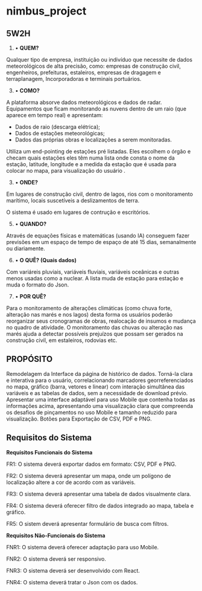 # nimbus_project
5W2H
---

1. •	**QUEM?**

Qualquer tipo de empresa, instituição ou indivíduo que necessite de dados meteorológicos de alta precisão, como: empresas de construção civil, engenheiros, prefeituras, estaleiros, empresas de dragagem e terraplanagem, Incorporadoras e terminais portuários.
  
3. •	**COMO?**

A plataforma absorve dados meteorológicos e dados de radar. Equipamentos que ficam monitorando as nuvens dentro de um raio (que aparece em tempo real) e apresentam:
- Dados de raio (descarga elétrica);
- Dados de estações meteorológicas;
- Dados das próprias obras e localizações a serem monitoradas. 
 
 Utiliza um end-pointing de estações pré listadas. Eles escolhem o órgão e checam quais estações eles têm numa lista onde consta o nome da estação, latitude, longitude e a medida da estação que é usada para colocar no mapa, para visualização do usuário .
  
3. •	**ONDE?**

Em lugares de construção civil, dentro de lagos, rios com o monitoramento marítimo, locais suscetíveis a deslizamentos de terra.

O sistema é usado em lugares de contrução e escritórios.

5. •	**QUANDO?** 

Através de equações físicas e matemáticas (usando IA) conseguem fazer previsões em um espaço de tempo de espaço de até 15 dias, semanalmente ou diariamente.

6. •	**O QUÊ? (Quais dados)**

Com variáreis pluviais, variáveis fluviais, variáveis oceânicas e outras menos usadas como a nuclear. A lista muda de estação para estação e muda o formato do Json.

7. •	**POR QUÊ?** 

Para o monitoramento de alterações climáticas (como chuva forte, alteração nas marés e nos lagos) desta forma os usuários poderão reorganizar seus cronogramas de obras, realocação de insumos e mudança no quadro de atividade. O monitoramento das chuvas ou alteração nas marés ajuda a detectar possíveis prejuízos que possam ser gerados na construção civil, em estaleiros, rodovias etc.

**PROPÓSITO**
---

  Remodelagem da Interface da página de histórico de dados. Torná-la clara e interativa para o usuário, correlacionando marcadores georreferenciados no mapa, gráfico (barra, vetores e linear) com interação simultânea das variáveis e as tabelas de dados, sem a necessidade de download prévio.
  Apresentar uma interface adaptável para uso Mobile que contenha todas as informações acima, apresentando uma visualização clara que compreenda os desafios de pinçamentos no uso Mobile e tamanho reduzido para visualização.
Botões para Exportação de CSV, PDF e PNG.

**Requisitos do Sistema**
---

**Requisitos Funcionais do Sistema**

FR1: O sistema deverá exportar dados em formato: CSV, PDF e PNG.

FR2: O sistema deverá apresentar um mapa, onde um polígono de localização altere a cor de acordo com as variáveis.

FR3: O sistema deverá apresentar uma tabela de dados visualmente clara.

FR4: O sistema deverá oferecer filtro de dados integrado ao mapa, tabela e gráfico.

FR5: O sistem deverá apresentar formulário de busca com filtros.

**Requisitos Não-Funcionais do Sistema**

FNR1: O sistema deverá oferecer adaptação para uso Mobile.

FNR2: O sistema deverá ser responsivo.

FNR3: O sistema deverá ser desenvolvido com React.

FNR4: O sistema deverá tratar o Json com os dados.

  



